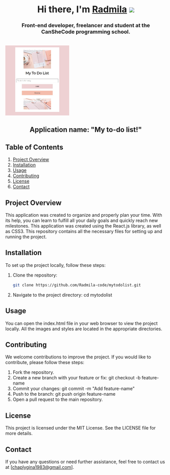 <h1 align="center">Hi there, I'm <a href="https://radmila-code.glitch.me" target="_blank">Radmila</a> 
<img src="https://github.com/blackcater/blackcater/raw/main/images/Hi.gif" height="32"/></h1>
<h3 align="center">Front-end developer, freelancer and student at the CanSheCode programming school.</h3>
<br>

<img src="https://github.com/Radmila-code/mytodolist/blob/main/src/Title_photo.jpg" width="200px" alt="Title photo" />

<h2 align="center">Application name: "My to-do list!"</h2>

## Table of Contents

1. [Project Overview](#project-overview)
2. [Installation](#installation)
3. [Usage](#usage)
4. [Contributing](#contributing)
5. [License](#license)
6. [Contact](#contact)

## Project Overview

This application was created to organize and properly plan your time. With its help, you can learn to fulfill all your daily goals and quickly reach new milestones. This application was created using the React.js library, as well as CSS3. This repository contains all the necessary files for setting up and running the project.

## Installation

To set up the project locally, follow these steps:

1. Clone the repository:
   ```sh
   git clone https://github.com/Radmila-code/mytodolist.git
2. Navigate to the project directory:
cd mytodolist

## Usage
You can open the index.html file in your web browser to view the project locally. All the images and styles are located in the appropriate directories.

## Contributing 
We welcome contributions to improve the project. If you would like to contribute, please follow these steps:

  1. Fork the repository.
  2. Create a new branch with your feature or fix:
      git checkout -b feature-name
  3. Commit your changes:
      git commit -m "Add feature-name"
  4. Push to the branch:
      git push origin feature-name
  5. Open a pull request to the main repository.

## License 
This project is licensed under the MIT License. See the LICENSE file for more details.

## Contact
If you have any questions or need further assistance, feel free to contact us at [chaplygina1983@gmail.com].
